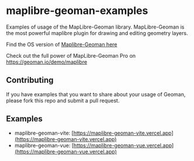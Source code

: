 # maplibre-geoman-examples

Examples of usage of the MapLibre-Geoman library. MapLibre-Geoman is the most powerful maplibre plugin for drawing and editing geometry layers.

Find the OS version of [Maplibre-Geoman here](https://github.com/geoman-io/maplibre-geoman)

Check out the full power of MapLibre-Geoman Pro on https://geoman.io/demo/maplibre

## Contributing

If you have examples that you want to share about your usage of Geoman, please fork this repo and submit a pull request.


## Examples

- maplibre-geoman-vite: [https://maplibre-geoman-vite.vercel.app](https://maplibre-geoman-vite.vercel.app)
- maplibre-geoman-vue: [https://maplibre-geoman-vue.vercel.app](https://maplibre-geoman-vue.vercel.app)
